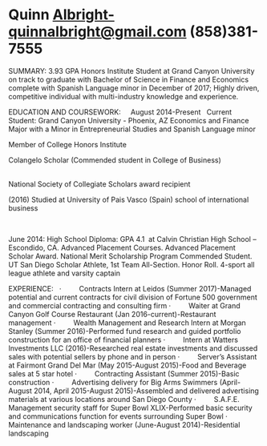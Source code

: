 # Quinn Albright-quinnalbright@gmail.com (858)381-7555
SUMMARY:
3.93 GPA Honors Institute Student at Grand Canyon University on track to graduate with Bachelor of Science in Finance and Economics complete with Spanish Language minor in December of 2017; Highly driven, competitive individual with multi-industry knowledge and experience.

EDUCATION AND COURSEWORK:   
 
August 2014-Present  
Current Student: Grand Canyon University - Phoenix, AZ
Economics and Finance Major with a Minor in Entrepreneurial Studies and Spanish Language minor

Member of College Honors Institute

Colangelo Scholar (Commended student in College of Business)
                                               

National Society of Collegiate Scholars award recipient

(2016) Studied at University of Pais Vasco (Spain) school of international business

 

June 2014: High School Diploma: GPA 4.1
 at Calvin Christian High School – Escondido, CA. Advanced Placement Courses. Advanced Placement Scholar Award. National Merit Scholarship Program Commended Student. UT San Diego Scholar Athlete, 1st Team All-Section. Honor Roll. 4-sport all league athlete and varsity captain
                                                            
 
 
 EXPERIENCE:
 
·         Contracts Intern at Leidos (Summer 2017)-Managed potential and current contracts for civil division of Fortune 500 government and commercial contracting and consulting firm 
·         Waiter at Grand Canyon Golf Course Restaurant (Jan 2016-current)-Restaurant management 
·         Wealth Management and Research Intern at Morgan Stanley (Summer 2016)-Performed fund research and guided portfolio construction for an office of financial planners
·         Intern at Watters Investments LLC (2016)-Researched real estate investments and discussed sales with potential sellers by phone and in person
·         Server’s Assistant at Fairmont Grand Del Mar (May 2015-August 2015)-Food and Beverage sales at 5 star hotel
·         Contracting Assistant (Summer 2015)-Basic construction 
·         Advertising delivery for Big Arms Swimmers (April-August 2014, April 2015-August 2015)-Assembled and delivered advertising materials at various locations around San Diego County
·         S.A.F.E. Management security staff for Super Bowl XLIX-Performed basic security and communications function for events surrounding Super Bowl
·         Maintenance and landscaping worker (June-August 2014)-Residential landscaping
